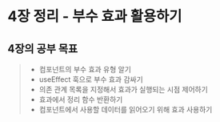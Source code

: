 
# 4장 정리 - 부수 효과 활용하기

## 4장의 공부 목표
> - 컴포넌트의 부수 효과 유형 알기
> - useEffect 훅으로 부수 효과 감싸기
> - 의존 관계 목록을 지정해서 효과가 실행되는 시점 제어하기
> - 효과에서 정리 함수 반환하기
> - 컴포넌트에서 사용할 데이터를 읽어오기 위해 효과 사용하기  
